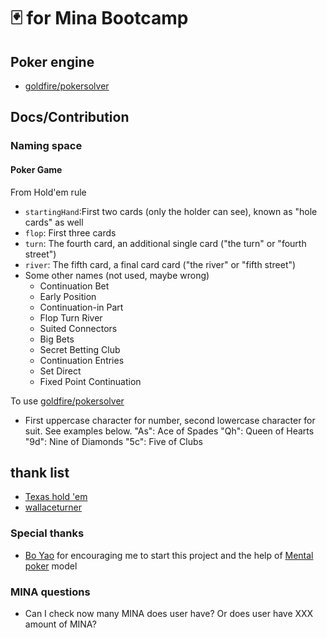 # 🃏 for Mina Bootcamp

## Poker engine

- [goldfire/pokersolver](https://github.com/goldfire/pokersolver)

## Docs/Contribution

### Naming space

#### Poker Game

From Hold'em rule

- `startingHand`:First two cards (only the holder can see), known as "hole cards" as well
- `flop`: First three cards
- `turn`: The fourth card, an additional single card ("the turn" or "fourth street")
- `river`: The fifth card, a final card card ("the river" or "fifth street")
- Some other names (not used, maybe wrong)
  - Continuation Bet
  - Early Position
  - Continuation-in Part
  - Flop Turn River
  - Suited Connectors
  - Big Bets
  - Secret Betting Club
  - Continuation Entries
  - Set Direct
  - Fixed Point Continuation

To use [goldfire/pokersolver](https://github.com/goldfire/pokersolver)

- First uppercase character for number, second lowercase character for suit. See examples below.
  "As": Ace of Spades
  "Qh": Queen of Hearts
  "9d": Nine of Diamonds
  "5c": Five of Clubs

## thank list

- [Texas hold 'em](https://en.wikipedia.org/wiki/Texas_hold_'em)
- [wallaceturner](https://github.com/wallaceturner/crypto-poker)

### Special thanks

- [Bo Yao](https://github.com/ailisp) for encouraging me to start this project and the help of [Mental poker](https://en.wikipedia.org/wiki/Mental_poker) model

### MINA questions

- Can I check now many MINA does user have? Or does user have XXX amount of MINA?
